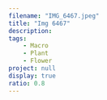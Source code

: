 ```yaml
---
filename: "IMG_6467.jpeg"
title: "Img 6467"
description:
tags:
    - Macro
    - Plant
    - Flower
project: null
display: true
ratio: 0.8
---
```

